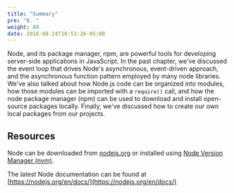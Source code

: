 ```yaml
---
title: "Summary"
pre: "8. "
weight: 80
date: 2018-08-24T10:53:26-05:00
---
```

Node, and its package manager, npm, are powerful tools for developing server-side applications in JavaScript.  In the past chapter, we've discussed the event loop that drives Node's asynchronous, event-driven approach, and the asynchronous function pattern employed by many node libraries.  We've also talked about how Node.js code can be organized into modules, how those modules can be imported with a `require()` call, and how the node package manager (npm) can be used to download and install open-source packages locally.  Finally, we've discussed how to create our own local packages from our projects.

## Resources

Node can be downloaded from [nodejs.org](https://nodejs.org) or installed using [Node Version Manager (nvm)](https://github.com/nvm-sh/nvm).

The latest Node documentation can be found at [https://nodejs.org/en/docs/](https://nodejs.org/en/docs/)